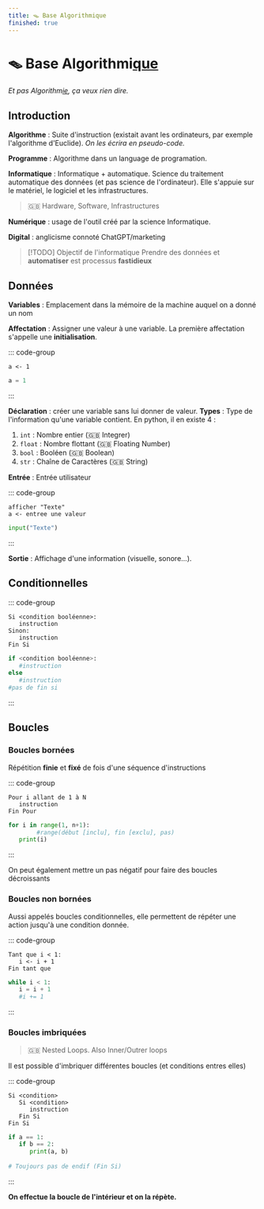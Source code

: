 ```yaml
---
title: 🪤 Base Algorithmique
finished: true
---
```


# 🪤 Base Algorithmi<u>que</u>

*Et pas Algorithm<u><i>ie</i></u>, ça veux rien dire.*

## Introduction

**Algorithme** : Suite d'instruction (existait avant les ordinateurs, par exemple l'algorithme d'Euclide). *On les écrira en pseudo-code.*

**Programme** : Algorithme dans un language de programation.

**Informatique** : Informatique + automatique. Science du traitement automatique des données (et pas science de l'ordinateur). Elle s'appuie sur le matériel, le logiciel et les infrastructures.

> 🇬🇧 Hardware, Software, Infrastructures

**Numérique** : usage de l'outil créé par la science Informatique.

**Digital** : anglicisme connoté ChatGPT/marketing

> [!TODO] Objectif de l'informatique
> Prendre des données et **automatiser** est processus **fastidieux**

## Données

**Variables** : Emplacement dans la mémoire de la machine auquel on a donné un nom

**Affectation** : Assigner une valeur à une variable. La première affectation s'appelle une **initialisation**.

::: code-group

```pseudo-code [Pseudo-Code]
a <- 1
```

```python [Python]
a = 1
```

:::

**Déclaration** : créer une variable sans lui donner de valeur.
**Types** : Type de l'information qu'une variable contient. En python, il en existe 4 :

1. `int` : Nombre entier (🇬🇧 Integrer)
2. `float` : Nombre flottant (🇬🇧 Floating Number)
3. `bool` : Booléen (🇬🇧 Boolean)
4. `str` : Chaîne de Caractères (🇬🇧 String)

**Entrée** : Entrée utilisateur

::: code-group

```pseudo-code [Pseudo-Code]
afficher "Texte"
a <- entree une valeur
```

```python [Python]
input("Texte")
```

:::

**Sortie** : Affichage d'une information (visuelle, sonore...).

## Conditionnelles

::: code-group

```pseudo-code [Pseudo-Code]
Si <condition booléenne>:
   instruction
Sinon:
   instruction
Fin Si
```

```python [Python]
if <condition booléenne>:
   #instruction
else
   #instruction
#pas de fin si
```

:::

## Boucles

### Boucles bornées

Répétition **finie** et **fixé** de fois d'une séquence d'instructions

::: code-group

```pseudo-code [Pseudo-Code]
Pour i allant de 1 à N
   instruction
Fin Pour
```

```python [Python]
for i in range(1, n+1):
        #range(début [inclu], fin [exclu], pas)
   print(i)
```

:::

On peut également mettre un pas négatif pour faire des boucles décroissants

### Boucles non bornées

Aussi appelés boucles conditionnelles, elle permettent de répéter une action jusqu'à une condition donnée.

::: code-group

```pseudo-code [Pseudo-Code]
Tant que i < 1:
   i <- i + 1
Fin tant que
```

```python [Python]
while i < 1:
   i = i + 1
   #i += 1
```

:::

### Boucles imbriquées

> 🇬🇧 Nested Loops. Also Inner/Outrer loops

Il est possible d'imbriquer différentes boucles (et conditions entres elles) 

::: code-group

```pseudo-code [Pseudo-Code]
Si <condition>
   Si <condition>
      instruction
   Fin Si
Fin Si
```

```python [Python]
if a == 1:
   if b == 2:
      print(a, b)
      
# Toujours pas de endif (Fin Si)
```

:::

**On effectue la boucle de l'intérieur et on la répète.**
